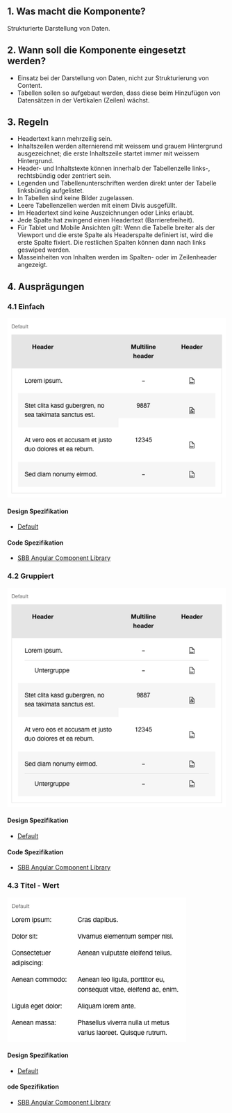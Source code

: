 ## 1. Was macht die Komponente?
Strukturierte Darstellung von Daten.

## 2. Wann soll die Komponente eingesetzt werden? 
* Einsatz bei der Darstellung von Daten, nicht zur Strukturierung von Content.
* Tabellen sollen so aufgebaut werden, dass diese beim Hinzufügen von Datensätzen in der Vertikalen (Zeilen) wächst.

## 3. Regeln 
* Headertext kann mehrzeilig sein.
* Inhaltszeilen werden alternierend mit weissem und grauem Hintergrund ausgezeichnet; die erste Inhaltszeile startet immer mit weissem Hintergrund.
* Header- und Inhaltstexte können innerhalb der Tabellenzelle links-, rechtsbündig oder zentriert sein.
* Legenden und Tabellenunterschriften werden direkt unter der Tabelle linksbündig aufgelistet.
* In Tabellen sind keine Bilder zugelassen.
* Leere Tabellenzellen werden mit einem Divis ausgefüllt.
* Im Headertext sind keine Auszeichnungen oder Links erlaubt.
* Jede Spalte hat zwingend einen Headertext (Barrierefreiheit).
* Für Tablet und Mobile Ansichten gilt: Wenn die Tabelle breiter als der Viewport und die erste Spalte als Headerspalte definiert ist, wird die erste Spalte fixiert. Die restlichen Spalten können dann nach links geswiped werden.
* Masseinheiten von Inhalten werden im Spalten- oder im Zeilenheader angezeigt.

## 4. Ausprägungen 
### 4.1 Einfach
![Darstellung der Komponente Tabelle als einfache Tabelle](https://raw.githubusercontent.com/sbb-design-systems/design-system-website-documentation/master/documentation/components/table/images/table_simple.png 'class: image')

#### Design Spezifikation
* [Default](https://www.sketch.com/s/80f12b3b-58e5-4b4c-98cd-c553bae18db0/a/j9rRA0#Inspector)

#### Code Spezifikation
* [SBB Angular Component Library](https://sbb-angular.app.sbb.ch/public/components/table)

### 4.2 Gruppiert
![Darstellung der Komponente Tabelle mit Untergruppen in den Zeilen](https://raw.githubusercontent.com/sbb-design-systems/design-system-website-documentation/master/documentation/components/table/images/table_grouped.png 'class: image')

#### Design Spezifikation
* [Default](https://www.sketch.com/s/80f12b3b-58e5-4b4c-98cd-c553bae18db0/a/dKjaeZ#Inspector)

#### Code Spezifikation
* [SBB Angular Component Library](https://sbb-angular.app.sbb.ch/public/components/table)

### 4.3 Titel - Wert
![Darstellung der Komponente Tabelle als Titel-Wert Auflistung](https://raw.githubusercontent.com/sbb-design-systems/design-system-website-documentation/master/documentation/components/table/images/table_key_value.png 'class: image')

#### Design Spezifikation
* [Default](https://www.sketch.com/s/80f12b3b-58e5-4b4c-98cd-c553bae18db0/a/zAKMeW#Inspector)

#### ode Spezifikation
* [SBB Angular Component Library](https://sbb-angular.app.sbb.ch/public/components/table)